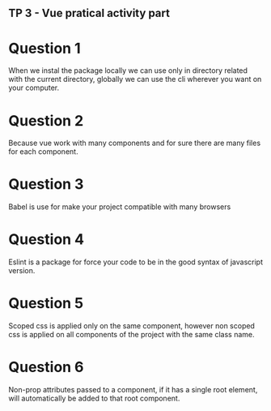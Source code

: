 ## TP 3 - Vue pratical activity part

# Question 1

When we instal the package locally we can use only in directory related with the current directory, globally we can use the cli wherever you want on your computer.

# Question 2

Because vue work with many components and for sure there are many files for each component.

# Question 3

Babel is use for make your project compatible with many browsers 

# Question 4 

Eslint is a package for force your code to be in the good syntax of javascript version.

# Question 5 

Scoped css is applied only on the same component, however non scoped css is applied on all components of the project with the same class name.

# Question 6

Non-prop attributes passed to a component, if it has a single root element, will automatically be added to that root component.
